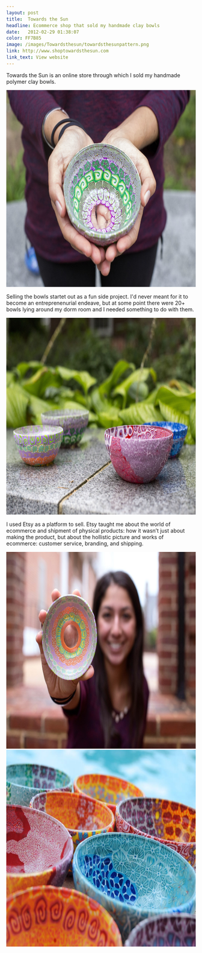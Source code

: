 ```yaml
---
layout: post
title:  Towards the Sun
headline: Ecommerce shop that sold my handmade clay bowls
date:   2012-02-29 01:38:07
color: FF7B85
image: /images/Towardsthesun/towardsthesunpattern.png
link: http://www.shoptowardsthesun.com
link_text: View website
---
```

Towards the Sun is an online store through which I sold my handmade polymer clay bowls.

<img src="/images/Towardsthesun/tts-01.jpeg" width="696px" height="522px" alt="Towards the Sun-02" class="shadow" />

Selling the bowls startet out as a fun side project. I'd never meant for it to become an entreprenenurial endeave, but at some point there were 20+ bowls lying around my dorm room and I needed something to do with them. 

<img src="/images/Towardsthesun/tts-02.jpeg" width="696px" height="522px" alt="Towards the Sun-02" class="shadow" />

I used Etsy as a platform to sell. Etsy taught me about the world of ecommerce and shipment of physical products: how it wasn’t just about making the product, but about the hollistic picture and works of ecommerce: customer service, branding, and shipping.

<img src="/images/Towardsthesun/tts-03.jpeg" width="696px" height="522px" alt="Technica-03" class="shadow" />

<img src="/images/Towardsthesun/tts-04.jpeg" width="696px" height="522px" alt="Technica-04" class="shadow" />